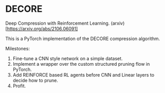 # DECORE
Deep Compression with Reinforcement Learning. (arxiv)[https://arxiv.org/abs/2106.06091]

This is a PyTorch implementation of the DECORE compression algorithm. 

Milestones:
1. Fine-tune a CNN style network on a simple dataset. 
2. Implement a wrapper over the custom structured pruning flow in PyTorch. 
3. Add REINFORCE based RL agents before CNN and Linear layers to decide how to prune. 
4. Profit. 

